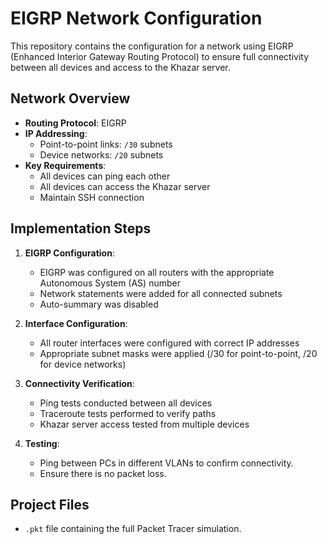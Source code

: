 # EIGRP Network Configuration

This repository contains the configuration for a network using EIGRP (Enhanced Interior Gateway Routing Protocol) to ensure full connectivity between all devices and access to the Khazar server.

## Network Overview

- **Routing Protocol**: EIGRP
- **IP Addressing**: 
  - Point-to-point links: `/30` subnets
  - Device networks: `/20` subnets
- **Key Requirements**:
  - All devices can ping each other
  - All devices can access the Khazar server
  - Maintain SSH connection

## Implementation Steps

1. **EIGRP Configuration**:
   - EIGRP was configured on all routers with the appropriate Autonomous System (AS) number
   - Network statements were added for all connected subnets
   - Auto-summary was disabled

2. **Interface Configuration**:
   - All router interfaces were configured with correct IP addresses
   - Appropriate subnet masks were applied (/30 for point-to-point, /20 for device networks)

3. **Connectivity Verification**:
   - Ping tests conducted between all devices
   - Traceroute tests performed to verify paths
   - Khazar server access tested from multiple devices
4. **Testing**:
   - Ping between PCs in different VLANs to confirm connectivity.
   - Ensure there is no packet loss.

## Project Files

- `.pkt` file containing the full Packet Tracer simulation.

